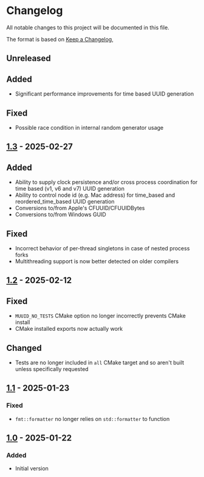 # Changelog
All notable changes to this project will be documented in this file.

The format is based on [Keep a Changelog](https://keepachangelog.com/en/1.0.0/),

## Unreleased

## Added
- Significant performance improvements for time based UUID generation

## Fixed
- Possible race condition in internal random generator usage

## [1.3] - 2025-02-27

## Added
- Ability to supply clock persistence and/or cross process coordination for time based (v1, v6 and v7) UUID generation
- Ability to control node id (e.g. Mac address) for time_based and reordered_time_based UUID generation
- Conversions to/from Apple's CFUUID/CFUUIDBytes
- Conversions to/from Windows GUID

## Fixed
- Incorrect behavior of per-thread singletons in case of nested process forks
- Multithreading support is now better detected on older compilers

## [1.2] - 2025-02-12

## Fixed
- `MUUID_NO_TESTS` CMake option no longer incorrectly prevents CMake install
- CMake installed exports now actually work

## Changed
- Tests are no longer included in `all` CMake target and so aren't built unless specifically requested

## [1.1] - 2025-01-23

### Fixed
- `fmt::formatter` no longer relies on `std::formatter` to function

## [1.0] - 2025-01-22

### Added
- Initial version

[1.0]: https://github.com/gershnik/modern-uuid/releases/v1.0
[1.1]: https://github.com/gershnik/modern-uuid/releases/v1.1
[1.2]: https://github.com/gershnik/modern-uuid/releases/v1.2
[1.3]: https://github.com/gershnik/modern-uuid/releases/v1.3
